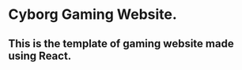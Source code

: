 <h1>Cyborg Gaming Website.</h1>
<h2>
  This is the template of gaming website made using React.
  
</h2>
